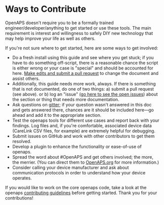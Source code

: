 # Ways to Contribute

OpenAPS doesn't require you to be a formally trained engineer/developer/anything to get started or use these tools. The main requirement is interest and willingness to safely DIY new technology that may help improve your life as well as others.

If you're not sure where to get started, here are some ways to get involved:

* Do a fresh install using this guide and see where you get stuck; if you have to do something off-script, there is a reasonable chance the script is either wrong or your case is "special" and should be accounted for here. [Make edits and submit a pull request](../Resources/my-first-pr.md) to change the document and assist others.
* Additionally, this guide needs more work, always. If there is something that is not documented, do one of two things: a) submit a pull request (see above). or b) log an "issue" ([go here to see the open issues](https://github.com/openaps/docs/issues)) about the section or thing that needs more documentation.
* Ask questions on [gitter]( https://gitter.im/nightscout/intend-to-bolus); if your question wasn't answered in this doc and gets answered there, chances are it should be included here—go ahead and add it to the appropriate section.
* Test the openaps tools for different use cases and report back with your findings. Log files and, if you're comfortable, associated device data (CareLink CSV files, for example) are extremely helpful for debugging.
* Submit issues on GitHub and work with other contributors to get them resolved.
* Develop a plugin to enhance the functionality or ease-of-use of openaps.
* Spread the word about #OpenAPS and get others involved; the more, the merrier. (You can direct them to [OpenAPS.org](http://OpenAPS.org) for more information.)
* Consider calling your device manufacturer and ask about communication protocols in order to understand how your device operates.

If you would like to work on the core openaps code, take a look at the openaps [contributing guidelines](https://github.com/openaps/openaps/blob/master/CONTRIBUTING.md) before getting started. Thank you for your contributions!
